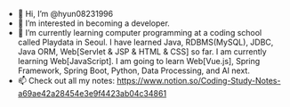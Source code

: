 - 👋 Hi, I’m @hyun08231996
- 👀 I’m interested in becoming a developer.
- 🌱 I’m currently learning computer programming at a coding school called Playdata in Seoul. I have learned Java, RDBMS(MySQL), JDBC, Java ORM, Web[Servlet & JSP & HTML & CSS] so far. I am currently learning Web[JavaScript]. I am going to learn Web[Vue.js], Spring Framework, Spring Boot, Python, Data Processing, and AI next.
- 📫 Check out all my notes: https://www.notion.so/Coding-Study-Notes-a69ae42a28454e3e9f4423ab04c34861

<!---
hyun08231996/hyun08231996 is a ✨ special ✨ repository because its `README.md` (this file) appears on your GitHub profile.
You can click the Preview link to take a look at your changes.
--->
